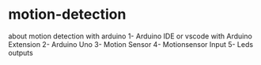 # motion-detection
about motion detection with arduino
1- Arduino IDE or vscode with Arduino Extension
2- Arduino Uno 
3- Motion Sensor
4- Motionsensor Input 
5- Leds outputs 

